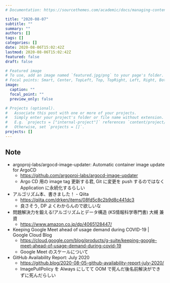 ```yaml
---
# Documentation: https://sourcethemes.com/academic/docs/managing-content/

title: "2020-08-07"
subtitle: ""
summary: ""
authors: []
tags: []
categories: []
date: 2020-08-06T15:02:42Z
lastmod: 2020-08-06T15:02:42Z
featured: false
draft: false

# Featured image
# To use, add an image named `featured.jpg/png` to your page's folder.
# Focal points: Smart, Center, TopLeft, Top, TopRight, Left, Right, BottomLeft, Bottom, BottomRight.
image:
  caption: ""
  focal_point: ""
  preview_only: false

# Projects (optional).
#   Associate this post with one or more of your projects.
#   Simply enter your project's folder or file name without extension.
#   E.g. `projects = ["internal-project"]` references `content/project/deep-learning/index.md`.
#   Otherwise, set `projects = []`.
projects: []
---
```


## Note

* argoproj-labs/argocd-image-updater: Automatic container image update for ArgoCD
  * https://github.com/argoproj-labs/argocd-image-updater
  * Argo CD 用の image tag 更新する君, Git に変更を push するのではなく Application に永続化するらしい
* アルゴリズム本、書きました！ - Qiita
  * https://qiita.com/drken/items/08fd5c8c2b9d8c441dc3
  * 良さそう, DP よくわからんので欲しいな
* 問題解決力を鍛える!アルゴリズムとデータ構造 (KS情報科学専門書)   大槻 兼資 
  * https://www.amazon.co.jp/dp/4065128447/
* Keeping Google Meet ahead of usage demand during COVID-19 | Google Cloud Blog
  * https://cloud.google.com/blog/products/g-suite/keeping-google-meet-ahead-of-usage-demand-during-covid-19
  * Google Meet のスケールについて
* GitHub Availability Report: July 2020
  * https://github.blog/2020-08-05-github-availability-report-july-2020/
  * ImagePullPolicy を Always にしてて OOM で死んだ後名前解決ができずに死んだらしい
